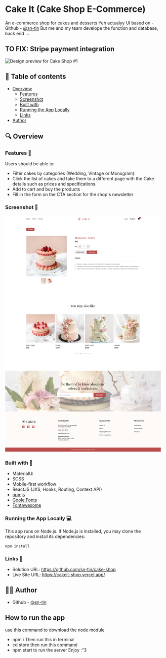 # Cake It (Cake Shop E-Commerce)
An e-commerce shop for cakes and desserts
Yeh actualyy UI based on - Github - [@sn-tin](https://github.com/sn-tin/) 
But me and my team develope the function and database, back end ...
## TO FIX: Stripe payment integration

![Design preview for Cake Shop #1](./store/src/assets/cakeit-landing.jpg)

## 📖 Table of contents
  - [Overview](#overview)
    - [Features](#features)
    - [Screenshot](#screenshot)
    - [Built with](#built-with)
    - [Running the App Locally](#running-the-app-locally)
    - [Links](#links)
- [Author](#author)

## 🔍 Overview

### Features 📂

Users should be able to:

- Filter cakes by categories (Wedding, Vintage or Monogram)
- Click the list of cakes and take them to a different page with the Cake details such as prices and specifications
- Add to cart and buy the products
- Fill in the form on the CTA section for the shop's newsletter

### Screenshot 📸

![Design preview for Cake Shop #2](./store/src/assets/cakeit-product.jpg)

### Built with 🔨

- MaterialUI
- SCSS
- Mobile-first workflow
- ReactJS (JXS, Hooks, Routing, Context API)
- [npmjs](https://www.npmjs.com/)
- [Goole Fonts](https://fonts.google.com/knowledge)
- [Fontawesome](https://fontawesome.com/)

### Running the App Locally 💻
This app runs on Node.js. If Node.js is installed, you may clone the repository and install its dependencies:
```
npm install
```

### Links 🔗

- Solution URL: https://github.com/sn-tin/cake-shop
- Live Site URL: https://cakeit-shop.vercel.app/

## 👩‍💻 Author

- Github - [@sn-tin](https://github.com/sn-tin/)
## How to run the app
use this command to download the node module
- npm i
Then run this in terminal
- cd store 
then run this command 
- npm start to run the server
Enjoy :"3
